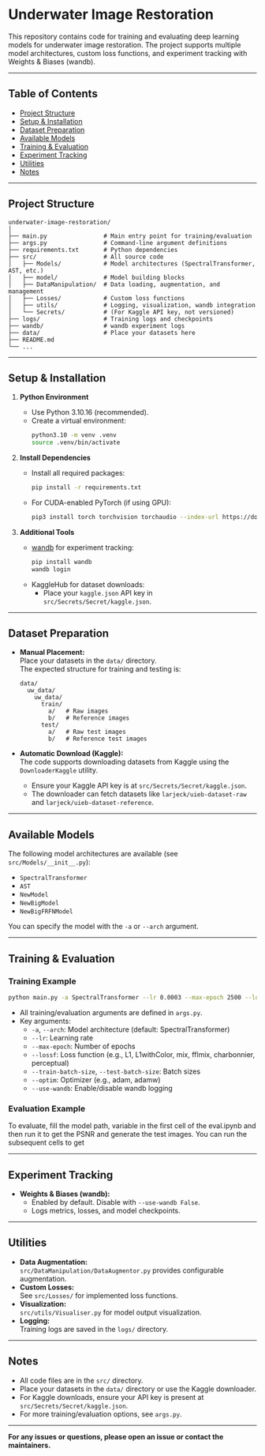 # Underwater Image Restoration

This repository contains code for training and evaluating deep learning models for underwater image restoration. The project supports multiple model architectures, custom loss functions, and experiment tracking with Weights & Biases (wandb).

---

## Table of Contents

- [Project Structure](#project-structure)
- [Setup & Installation](#setup--installation)
- [Dataset Preparation](#dataset-preparation)
- [Available Models](#available-models)
- [Training & Evaluation](#training--evaluation)
- [Experiment Tracking](#experiment-tracking)
- [Utilities](#utilities)
- [Notes](#notes)

---

## Project Structure

```
underwater-image-restoration/
│
├── main.py                # Main entry point for training/evaluation
├── args.py                # Command-line argument definitions
├── requirements.txt       # Python dependencies
├── src/                   # All source code
│   ├── Models/            # Model architectures (SpectralTransformer, AST, etc.)
│   ├── model/             # Model building blocks
│   ├── DataManipulation/  # Data loading, augmentation, and management
│   ├── Losses/            # Custom loss functions
│   ├── utils/             # Logging, visualization, wandb integration
│   └── Secrets/           # (For Kaggle API key, not versioned)
├── logs/                  # Training logs and checkpoints
├── wandb/                 # wandb experiment logs
├── data/                  # Place your datasets here
├── README.md
└── ...
```

---

## Setup & Installation

1. **Python Environment**

   - Use Python 3.10.16 (recommended).
   - Create a virtual environment:
     ```bash
     python3.10 -m venv .venv
     source .venv/bin/activate
     ```

2. **Install Dependencies**

   - Install all required packages:
     ```bash
     pip install -r requirements.txt
     ```

   - For CUDA-enabled PyTorch (if using GPU):
     ```bash
     pip3 install torch torchvision torchaudio --index-url https://download.pytorch.org/whl/cu126
     ```

3. **Additional Tools**
   - [wandb](https://wandb.ai/) for experiment tracking:
     ```bash
     pip install wandb
     wandb login
     ```
   - KaggleHub for dataset downloads:
     - Place your `kaggle.json` API key in `src/Secrets/Secret/kaggle.json`.

---

## Dataset Preparation

- **Manual Placement:**  
  Place your datasets in the `data/` directory.  
  The expected structure for training and testing is:
  ```
  data/
    uw_data/
      uw_data/
        train/
          a/   # Raw images
          b/   # Reference images
        test/
          a/   # Raw test images
          b/   # Reference test images
  ```

- **Automatic Download (Kaggle):**  
  The code supports downloading datasets from Kaggle using the `DownloaderKaggle` utility.  
  - Ensure your Kaggle API key is at `src/Secrets/Secret/kaggle.json`.
  - The downloader can fetch datasets like `larjeck/uieb-dataset-raw` and `larjeck/uieb-dataset-reference`.

---

## Available Models

The following model architectures are available (see `src/Models/__init__.py`):

- `SpectralTransformer`
- `AST`
- `NewModel`
- `NewBigModel`
- `NewBigFRFNModel`

You can specify the model with the `-a` or `--arch` argument.

---

## Training & Evaluation

### **Training Example**

```bash
python main.py -a SpectralTransformer --lr 0.0003 --max-epoch 2500 --lossf L1withColor
```

- All training/evaluation arguments are defined in `args.py`.
- Key arguments:
  - `-a`, `--arch`: Model architecture (default: SpectralTransformer)
  - `--lr`: Learning rate
  - `--max-epoch`: Number of epochs
  - `--lossf`: Loss function (e.g., L1, L1withColor, mix, fflmix, charbonnier, perceptual)
  - `--train-batch-size`, `--test-batch-size`: Batch sizes
  - `--optim`: Optimizer (e.g., adam, adamw)
  - `--use-wandb`: Enable/disable wandb logging

### **Evaluation Example**

To evaluate, fill the model path, variable in the first cell of the eval.ipynb and then run it to get the PSNR and generate the test images. You can run the subsequent cells to get 


---

## Experiment Tracking

- **Weights & Biases (wandb):**
  - Enabled by default. Disable with `--use-wandb False`.
  - Logs metrics, losses, and model checkpoints.

---

## Utilities

- **Data Augmentation:**  
  `src/DataManipulation/DataAugmentor.py` provides configurable augmentation.
- **Custom Losses:**  
  See `src/Losses/` for implemented loss functions.
- **Visualization:**  
  `src/utils/Visualiser.py` for model output visualization.
- **Logging:**  
  Training logs are saved in the `logs/` directory.

---

## Notes

- All code files are in the `src/` directory.
- Place your datasets in the `data/` directory or use the Kaggle downloader.
- For Kaggle downloads, ensure your API key is present at `src/Secrets/Secret/kaggle.json`.
- For more training/evaluation options, see `args.py`.

---

**For any issues or questions, please open an issue or contact the maintainers.**
